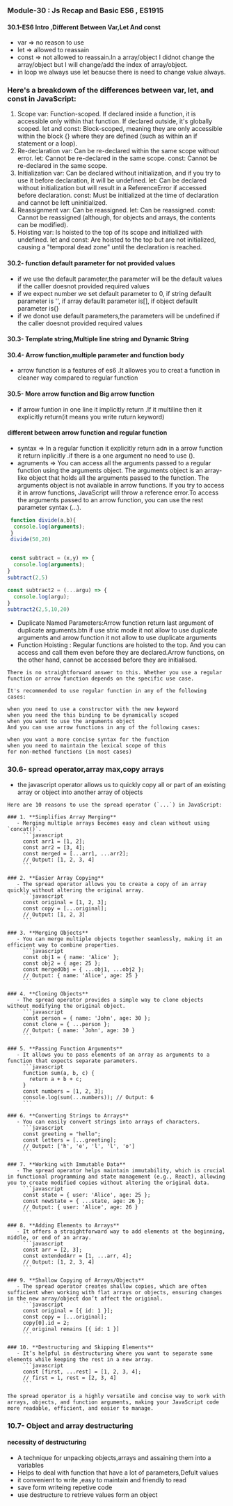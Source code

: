### Module-30 : Js Recap and Basic ES6 , ES1915

#### 30.1-ES6 Intro ,Different Between Var,Let And const
- var => no reason to use
- let => allowed to reassain
- const => not allowed to reassain.In a array/object I didnot change the array/object but I will change/add the index of array/object.
- in loop we always use let beaucse there is need to change value always.


### Here's a breakdown of the differences between var, let, and const in JavaScript:

1. Scope
var: Function-scoped. If declared inside a function, it is accessible only within that function. If declared outside, it's globally scoped.
let and const: Block-scoped, meaning they are only accessible within the block {} where they are defined (such as within an if statement or a loop).
2. Re-declaration
var: Can be re-declared within the same scope without error.
let: Cannot be re-declared in the same scope.
const: Cannot be re-declared in the same scope.
3. Initialization
var: Can be declared without initialization, and if you try to use it before declaration, it will be undefined.
let: Can be declared without initialization but will result in a ReferenceError if accessed before declaration.
const: Must be initialized at the time of declaration and cannot be left uninitialized.
4. Reassignment
var: Can be reassigned.
let: Can be reassigned.
const: Cannot be reassigned (although, for objects and arrays, the contents can be modified).
5. Hoisting
var: Is hoisted to the top of its scope and initialized with undefined.
let and const: Are hoisted to the top but are not initialized, causing a "temporal dead zone" until the declaration is reached.

#### 30.2- function default parameter for not provided values
- if we use the default parameter,the parameter will be the default values if the calller doesnot provided required values
- if we expect number we set default parameter to 0, if string defaullt parameter is '', if  array defaullt parameter is[], if object defaullt parameter is{}
- if we donot use default parameters,the parameters will be undefined if the caller doesnot provided required values 

#### 30.3- Template string,Multiple line string and Dynamic String

#### 30.4- Arrow function,multiple parameter and function body
- arrow function is a features of es6 .It allowes you to creat a function in cleaner way compared to regular function

#### 30.5- More arrow function and Big arrow function
- if arrow funtion in one line it implicitly return .If it multiline then it explicitly return(it means you write ruturn keyword)
#### different between arrow function and regular function
- syntax => In a regular function it explicitly return adn in a arrow function it return inplicitly .if there is a one argument no need to use ().
- agruments => You can access all the arguments passed to a regular function using the arguments object. The arguments object is an array-like object that holds all the arguments passed to the function. The arguments object is not available in arrow functions. If you try to access it in arrow functions, JavaScript will throw a reference error.To access the arguments passed to an arrow function, you can use the rest parameter syntax (...).
```javascript
 function divide(a,b){
  console.log(arguments);
 }
 divide(50,20)


 const subtract = (x,y) => {
  console.log(arguments);
}
subtract(2,5)

const subtract2 = (...argu) => {
  console.log(argu);
}
subtract2(2,5,10,20)
```
- Duplicate Named Parameters:Arrow function return last argument of duplicate arguments.btn if use stric mode it not allow to use duplicate arguments and arrow function it not allow to use duplicate arguments
- Function Hoisting : Regular functions are hoisted to the top. And you can access and call them even before they are declared.Arrow functions, on the other hand, cannot be accessed before they are initialised.

```So Which One Should You Use?
There is no straightforward answer to this. Whether you use a regular function or arrow function depends on the specific use case.

It's recommended to use regular function in any of the following cases:

when you need to use a constructor with the new keyword
when you need the this binding to be dynamically scoped
when you want to use the arguments object
And you can use arrow functions in any of the following cases:

when you want a more concise syntax for the function
when you need to maintain the lexical scope of this
for non-method functions (in most cases)
```

### 30.6- spread operator,array max,copy arrays
- the javascript operator allows us to quickly copy all or part of an existing array or object into another array of objects
```
Here are 10 reasons to use the spread operator (`...`) in JavaScript:

### 1. **Simplifies Array Merging**
   - Merging multiple arrays becomes easy and clean without using `concat()`.
     ```javascript
     const arr1 = [1, 2];
     const arr2 = [3, 4];
     const merged = [...arr1, ...arr2];
     // Output: [1, 2, 3, 4]
     ```

### 2. **Easier Array Copying**
   - The spread operator allows you to create a copy of an array quickly without altering the original array.
     ```javascript
     const original = [1, 2, 3];
     const copy = [...original];
     // Output: [1, 2, 3]
     ```

### 3. **Merging Objects**
   - You can merge multiple objects together seamlessly, making it an efficient way to combine properties.
     ```javascript
     const obj1 = { name: 'Alice' };
     const obj2 = { age: 25 };
     const mergedObj = { ...obj1, ...obj2 };
     // Output: { name: 'Alice', age: 25 }
     ```

### 4. **Cloning Objects**
   - The spread operator provides a simple way to clone objects without modifying the original object.
     ```javascript
     const person = { name: 'John', age: 30 };
     const clone = { ...person };
     // Output: { name: 'John', age: 30 }
     ```

### 5. **Passing Function Arguments**
   - It allows you to pass elements of an array as arguments to a function that expects separate parameters.
     ```javascript
     function sum(a, b, c) {
       return a + b + c;
     }
     const numbers = [1, 2, 3];
     console.log(sum(...numbers)); // Output: 6
     ```

### 6. **Converting Strings to Arrays**
   - You can easily convert strings into arrays of characters.
     ```javascript
     const greeting = "hello";
     const letters = [...greeting];
     // Output: ['h', 'e', 'l', 'l', 'o']
     ```

### 7. **Working with Immutable Data**
   - The spread operator helps maintain immutability, which is crucial in functional programming and state management (e.g., React), allowing you to create modified copies without altering the original data.
     ```javascript
     const state = { user: 'Alice', age: 25 };
     const newState = { ...state, age: 26 };
     // Output: { user: 'Alice', age: 26 }
     ```

### 8. **Adding Elements to Arrays**
   - It offers a straightforward way to add elements at the beginning, middle, or end of an array.
     ```javascript
     const arr = [2, 3];
     const extendedArr = [1, ...arr, 4];
     // Output: [1, 2, 3, 4]
     ```

### 9. **Shallow Copying of Arrays/Objects**
   - The spread operator creates shallow copies, which are often sufficient when working with flat arrays or objects, ensuring changes in the new array/object don’t affect the original.
     ```javascript
     const original = [{ id: 1 }];
     const copy = [...original];
     copy[0].id = 2;
     // original remains [{ id: 1 }]
     ```

### 10. **Destructuring and Skipping Elements**
   - It’s helpful in destructuring where you want to separate some elements while keeping the rest in a new array.
     ```javascript
     const [first, ...rest] = [1, 2, 3, 4];
     // first = 1, rest = [2, 3, 4]
     ```

The spread operator is a highly versatile and concise way to work with arrays, objects, and function arguments, making your JavaScript code more readable, efficient, and easier to manage.
```
### 10.7- Object and array destructuring
#### necessity of destructuring
- A technique for unpacking objects,arrays and assaining them into a variables
- Helps to deal with function that have a lot of parameters,Defult values
- it convenient to write ,easy to maintain and friendly to read
- save form writeing repetive code
- use destructure to retrieve values form an object


